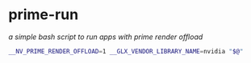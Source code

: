 # prime-run
*a simple bash script to run apps with prime render offload*

```bash
__NV_PRIME_RENDER_OFFLOAD=1 __GLX_VENDOR_LIBRARY_NAME=nvidia "$@"
```
